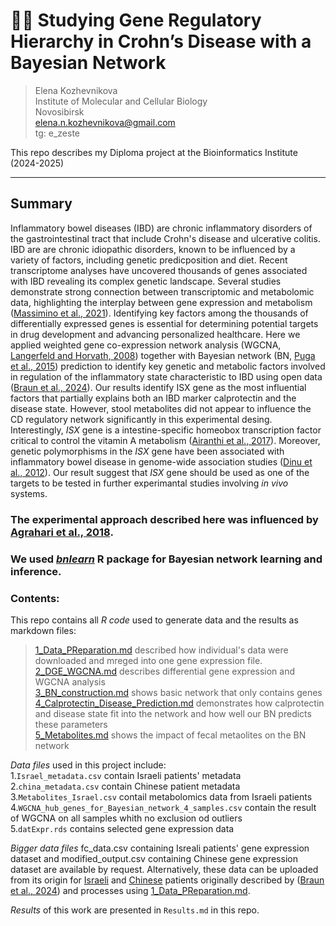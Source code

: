 # :scientist: Studying Gene Regulatory Hierarchy in Crohn’s Disease with a Bayesian Network
> Elena Kozhevnikova  
> Institute of Molecular and Cellular Biology  
> Novosibirsk  
> elena.n.kozhevnikova@gmail.com  
> tg: e_zeste  

This repo describes my Diploma project at the Bioinformatics Institute (2024-2025)
______________________________________________________________________________________________
## Summary
Inflammatory bowel diseases (IBD) are chronic inflammatory disorders of the gastrointestinal tract that include Crohn's disease and ulcerative colitis. IBD are are chronic idiopathic disorders, known to be influenced by a variety of factors, including genetic predicposition and diet. Recent transcriptome analyses have uncovered thousands of genes associated with IBD revealing its complex genetic landscape. Several studies demonstrate strong connection between transcriptomic and metabolomic data, highlighting the interplay between gene expression and metabolism ([Massimino et al., 2021](https://www.nature.com/articles/s43588-021-00114-y)). Identifying key factors among the thousands of differentially expressed genes is essential for determining potential targets in drug development and advancing personalized healthcare. Here we applied weighted gene co-expression network analysis (WGCNA, [Langerfeld and Horvath, 2008](https://bmcbioinformatics.biomedcentral.com/articles/10.1186/1471-2105-9-559)) together with Bayesian network (BN, [Puga et al., 2015](https://www.nature.com/articles/nmeth.3550)) prediction to identify key genetic and metabolic factors involved in regulation of the inflammatory state characteristic to IBD using open data ([Braun et al., 2024](https://www.nature.com/articles/s41467-024-48106-6)). Our results identify ISX gene as the most influential factors that partially explains both an IBD marker calprotectin and the disease state. However, stool metabolites did not appear to influence the CD regulatory network significantly in this experimental desing. Interestingly, *ISX* gene is a intestine-specific homeobox transcription factor critical to control the vitamin A metabolism ([Airanthi et al., 2017](https://www.pnas.org/doi/full/10.1073/pnas.1714963114)). Moreover, genetic polymorphisms in the *ISX* gene have been associated with inflammatory bowel disease in genome-wide association studies ([Dinu et al., 2012](https://journals.plos.org/plosone/article?id=10.1371/journal.pone.0043035)). Our result suggest that *ISX* gene should be used as one of the targets to be tested in further experimantal studies involving *in vivo* systems. 

### The experimental approach described here was influenced by [Agrahari et al., 2018](https://www.nature.com/articles/s41598-018-24758-5#Sec14). 
### We used [*bnlearn*](https://www.bnlearn.com/) R package for Bayesian network learning and inference.

### Contents:
This repo contains all *R code* used to generate data and the results as markdown files:
> [1_Data_PReparation.md](https://github.com/Elena-Kozhevnikova/Diploma_BI_25_Bayes/blob/main/code/1_Data_Preparation.md) described how individual's data were downloaded and mreged into one gene expression file.  
> [2_DGE_WGCNA.md](https://github.com/Elena-Kozhevnikova/Diploma_BI_25_Bayes/blob/main/code/2_DGE_WGCNA.md) describes differential gene expression and WGCNA analysis  
> [3_BN_construction.md](https://github.com/Elena-Kozhevnikova/Diploma_BI_25_Bayes/blob/main/code/3_BN_construction.md) shows basic network that only contains genes  
> [4_Calprotectin_Disease_Prediction.md](https://github.com/Elena-Kozhevnikova/Diploma_BI_25_Bayes/blob/main/code/4_Calprotectin_Disease_Prediction.md) demonstrates how calprotectin and disease state fit into the network and how well our BN predicts these parameters  
> [5_Metabolites.md](https://github.com/Elena-Kozhevnikova/Diploma_BI_25_Bayes/blob/main/code/5_Metabolites.md) shows the impact of fecal metaolites on the BN network  

*Data files* used in this project include:  
1.```Israel_metadata.csv``` contain Israeli patients' metadata  
2.```china_metadata.csv``` contain Chinese patient metadata  
3.```Metabolites_Israel.csv``` contail metabolomics data from Israeli patients  
4.```WGCNA_hub_genes_for_Bayesian_network_4_samples.csv``` contain the result of WGCNA on all samples whith no exclusion od outliers  
5.```datExpr.rds``` contains selected gene expression data  

*Bigger data files* fc_data.csv containing Isreali patients' gene expression dataset and modified_output.csv containing Chinese gene expression dataset are available by request. Alternatively, these data can be uploaded from its origin for [Israeli](https://www.ncbi.nlm.nih.gov/geo/query/acc.cgi?acc=GSE199906) and [Chinese](https://www.ncbi.nlm.nih.gov/geo/query/acc.cgi?acc=GSE233900) patients originally described by ([Braun et al., 2024](https://www.nature.com/articles/s41467-024-48106-6)) and processes using [1_Data_PReparation.md](https://github.com/Elena-Kozhevnikova/Diploma_BI_25_Bayes/blob/main/code/1_Data_Preparation.md).

*Results* of this work are presented in ```Results.md``` in this repo.
